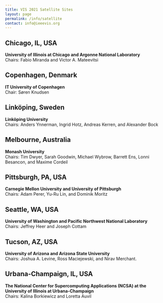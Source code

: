 ```yaml
---
title: VIS 2021 Satellite Sites
layout: page
permalink: /info/satellite
contact: info@ieeevis.org
---
```


## Chicago, IL, USA
**University of Illinois at Chicago and Argonne National Laboratory**<br>
Chairs: Fabio Miranda and Victor A. Mateevitsi

## Copenhagen, Denmark
**IT University of Copenhagen**<br>
Chair: Søren Knudsen

## Linköping, Sweden
**Linköping University**<br>
Chairs: Anders Ynnerman, Ingrid Hotz, Andreas Kerren, and Alexander Bock

## Melbourne, Australia
**Monash University**<br>
Chairs: Tim Dwyer, Sarah Goodwin, Michael Wybrow, Barrett Ens, Lonni Besancon, and Maxime Cordeil

## Pittsburgh, PA, USA
**Carnegie Mellon University and University of Pittsburgh**<br>
Chairs: Adam Perer, Yu-Ru Lin, and Dominik Moritz

## Seattle, WA, USA
**University of Washington and Pacific Northwest National Laboratory**<br>
Chairs: Jeffrey Heer and Joseph Cottam

## Tucson, AZ, USA
**University of Arizona and Arizona State University**<br>
Chairs: Joshua A. Levine, Ross Maciejewski, and Nirav Merchant.

## Urbana-Champaign, IL, USA
**The National Center for Supercomputing Applications (NCSA) at the University of Illinois at Urbana-Champaign**<br>
Chairs: Kalina Borkiewicz and Loretta Auvil
